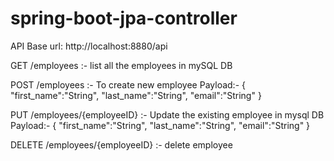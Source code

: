 # spring-boot-jpa-controller

API
Base url: http://localhost:8880/api

GET /employees :- list all the employees in mySQL DB

POST /employees :- To create new employee 
Payload:-
{
"first_name":"String",
"last_name":"String",
"email":"String"
}

PUT /employees/{employeeID} :- Update the existing employee in mysql DB
Payload:-
{
"first_name":"String",
"last_name":"String",
"email":"String"
}

DELETE /employees/{employeeID} :- delete employee


